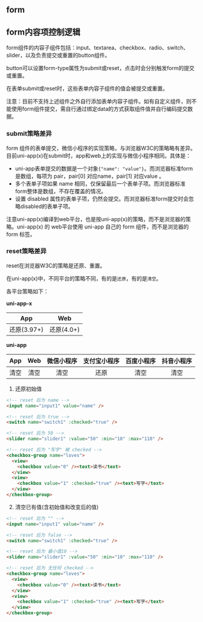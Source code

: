## form

<!-- UTSCOMJSON.form.description -->

<!-- UTSCOMJSON.form.attribute -->

<!-- UTSCOMJSON.form.event -->

<!-- UTSCOMJSON.form.compatibility -->

## form内容项控制逻辑

form组件的内容子组件包括：input、textarea、checkbox、radio、switch、slider，以及负责提交或重置的button组件。

button可以设置form-type属性为submit或reset，点击时会分别触发form的提交或重置。

在表单submit或reset时，这些表单内容子组件的值会被提交或重置。

注意：目前不支持上述组件之外自行添加表单内容子组件。如有自定义组件，则不能使用form组件提交，需自行通过绑定data的方式获取组件值并自行编码提交数据。

### submit策略差异

form 组件的表单提交，微信小程序的实现策略，与浏览器W3C的策略略有差异。目前uni-app(x)在submit时，app和web上的实现与微信小程序相同。具体是：

- uni-app表单提交的数据是一个对象`{"name": "value"}`。而浏览器标准form是数组，每项为 pair，pair[0] 对应name，pair[1] 对应value 。
- 多个表单子项如果 name 相同，仅保留最后一个表单子项。而浏览器标准form整体是数组，不存在覆盖的情况。
- 设置 disabled 属性的表单子项，仍然会提交。而浏览器标准form提交时会忽略disabled的表单子项。

注意uni-app(x)编译到web平台，也是按uni-app(x)的策略，而不是浏览器的策略。uni-app(x) 的 web平台使用 uni-app 自己的 form 组件，而不是浏览器的 form 标签。

### reset策略差异

reset在浏览器W3C的策略是还原、重置。

在uni-app(x)中，不同平台的策略不同，有的是`还原`，有的是`清空`。

各平台策略如下：

**uni-app-x**

|App				|Web				|
|:-:				|:-:				|
|还原(3.97+)	|还原(4.0+)	|


**uni-app**

|App	|Web	|微信小程序	|支付宝小程序	|百度小程序	|抖音小程序	|
|:-:	|:-:	|:-:			|:-:				|:-:			|:-:			|
|清空	|清空	|清空			|还原				|清空			|清空			|


1. 还原初始值

```html
<!-- reset 后为 name -->
<input name="input1" value="name" />

<!-- reset 后为 true -->
<switch name="switch1" :checked="true" />

<!-- reset 后为 50 -->
<slider name="slider1" :value="50" :min="10" :max="110" />

<!-- reset 后为 "写字" 被 checked -->
<checkbox-group name="loves">
  <view>
    <checkbox value="0" /><text>读书</text>
  </view>
  <view>
    <checkbox value="1" :checked="true" /><text>写字</text>
  </view>
</checkbox-group>
```

2. 清空已有值(含初始值和改变后的值)

```html
<!-- reset 后为 "" -->
<input name="input1" value="name" />

<!-- reset 后为 false -->
<switch name="switch1" :checked="true" />

<!-- reset 后为 最小值10 -->
<slider name="slider1" :value="50" :min="10" :max="110" />

<!-- reset 后为 无任何 checked -->
<checkbox-group name="loves">
  <view>
    <checkbox value="0" /><text>读书</text>
  </view>
  <view>
    <checkbox value="1" :checked="true" /><text>写字</text>
  </view>
</checkbox-group>
```


<!-- UTSCOMJSON.form.children -->

<!-- UTSCOMJSON.form.example -->

<!-- UTSCOMJSON.form.reference -->
